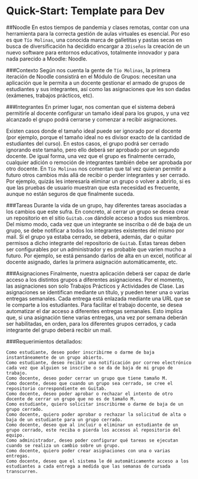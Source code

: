 # Quick-Start: Template para Dev

##Noodle
En estos tiempos de pandemia y clases remotas, contar con una herramienta para la correcta gestión de aulas virtuales es esencial. Por eso es que `Tío Molinas`, una conocida marca de galletitas y pastas secas en busca de diversificación ha decidido encargar a `2Diseños` la creación de un nuevo software para entornos educativos, totalmente innovador y para nada parecido a Moodle: Noodle.

###Contexto
Según nos cuenta la gente de `Tío Molinas`, la primera iteración de Noodle consistirá en el Módulo de Grupos: necesitan una aplicación que le permita a un docente gestionar el armado de grupos de estudiantes y sus integrantes, así como las asignaciones que les son dadas (exámenes, trabajos prácticos, etc).

###Integrantes
En primer lugar, nos comentan que el sistema deberá permitirle al docente configurar un tamaño ideal para los grupos, y una vez alcanzado el grupo podrá cerrarse y comenzar a recibir asignaciones.

Existen casos donde el tamaño ideal puede ser ignorado por el docente (por ejemplo, porque el tamaño ideal no es divisor exacto de la cantidad de estudiantes del curso). En estos casos, el grupo podrá ser cerrado ignorando este tamaño, pero ello deberá ser aprobado por un segundo docente. De igual forma, una vez que el grupo es finalmente cerrado, cualquier adición o remoción de integrantes también debe ser aprobada por otro docente.
En `Tío Molinas` nos comentan que tal vez quieran permitir a futuro otros cambios más allá de recibir o perder integrantes y ser cerrado. Por ejemplo, quizás les interesaría eliminar un grupo o volver a abrirlo, si es que las pruebas de usuario muestran que esta necesidad es frecuente, aunque no están seguros de que finalmente suceda.

###Tareas
Durante la vida de un grupo, hay diferentes tareas asociadas a los cambios que este sufra. En concreto, al cerrar un grupo se desea crear un repositorio en el sitio `Guitab.com` dándole acceso a todos sus miembros. Del mismo modo, cada vez que un integrante se inscriba o dé de baja de un grupo, se debe notificar a todos los integrantes existentes del mismo por mail. Si el grupo ya estaba cerrado, se deberá, además, dar o quitar permisos a dicho integrante del repositorio de `Guitab`.
Estas tareas deben ser configurables por un administrador y es probable que varíen mucho a futuro. Por ejemplo, se está pensando darlos de alta en un excel, notificar al docente asignado, darles la primera asignación automáticamente, etc.

###Asignaciones
Finalmente, nuestra aplicación deberá ser capaz de darle acceso a los distintos grupos a diferentes asignaciones. Por el momento, las asignaciones son solo Trabajos Prácticos y Actividades de Clase. Las asignaciones se identifican mediante un título, y pueden tener una o varias entregas semanales.
Cada entrega está enlazada mediante una URL que se le comparte a los estudiantes. Para facilitar el trabajo docente, se desea automatizar el dar acceso a diferentes entregas semanales.  Esto implica que, si una asignación tiene varias entregas, una vez por semana deberán ser habilitadas, en orden, para los diferentes grupos cerrados, y cada integrante del grupo deberá recibir un mail.

###Requerimientos detallados:
~~~~Como docente, deseo poder crear N Grupos de trabajo de un tamaño ideal M, vacíos, para permitir la inscripción de estudiantes a cada grupo.
Como estudiante, deseo poder inscribirme o darme de baja instantáneamente de un grupo abierto.
Como estudiante, deseo recibir una notificación por correo electrónico cada vez que alguien se inscribe o se da de baja de mi grupo de  trabajo.
Como docente, deseo poder cerrar un grupo que tiene tamaño M.
Como docente, deseo que cuando un grupo sea cerrado, se cree el repositorio correspondiente en Guitab.
Como docente, deseo poder aprobar o rechazar el intento de otro docente de cerrar un grupo que no es de tamaño M.
Como estudiante, quiero solicitar inscribirme o darme de baja de un grupo cerrado.
Como docente, quiero poder aprobar o rechazar la solicitud de alta o baja de un estudiante para un grupo cerrado.
Como docente, deseo que al incluir o eliminar un estudiante de un grupo cerrado, este reciba o pierda los accesos al repositorio del equipo.
Como administrador, deseo poder configurar qué tareas se ejecutan cuando se realiza un cambio sobre un grupo.
Como docente, quiero poder crear asignaciones con una o varias entregas.
Como docente, deseo que el sistema le dé automáticamente acceso a los estudiantes a cada entrega a medida que las semanas de cursada transcurren.
